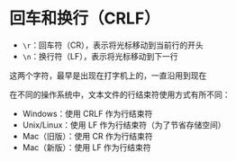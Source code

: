 # 回车和换行（CRLF）

- `\r`：回车符（CR），表示将光标移动到当前行的开头
- `\n`：换行符（LF），表示将光标移动到下一行

这两个字符，最早是出现在打字机上的，一直沿用到现在

在不同的操作系统中，文本文件的行结束符使用方式有所不同：

- Windows：使用 CRLF 作为行结束符
- Unix/Linux：使用 LF 作为行结束符（为了节省存储空间）
- Mac（旧版）：使用 CR 作为行结束符
- Mac（新版）：使用 LF 作为行结束符